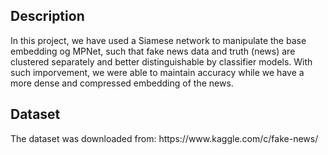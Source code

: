 <h2> Description </h2>
In this project, we have used a Siamese network to manipulate the base embedding og MPNet, such that fake news data and truth (news) are clustered separately and better distinguishable by classifier models. With such imporvement, we were able to maintain accuracy while we have a more dense and compressed embedding of the news.

<h2> Dataset </h2>
The dataset was downloaded from: https://www.kaggle.com/c/fake-news/
